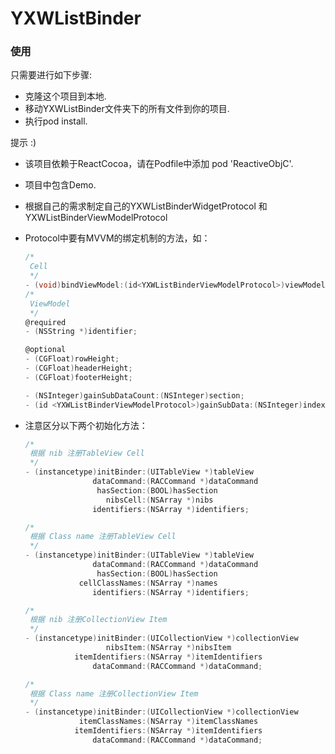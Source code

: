 # YXWListBinder

### 使用

只需要进行如下步骤:

- 克隆这个项目到本地.
- 移动YXWListBinder文件夹下的所有文件到你的项目.
- 执行pod install.

提示 :)

- 该项目依赖于ReactCocoa，请在Podfile中添加 pod 'ReactiveObjC'.

- 项目中包含Demo.

- 根据自己的需求制定自己的YXWListBinderWidgetProtocol 和 YXWListBinderViewModelProtocol

- Protocol中要有MVVM的绑定机制的方法，如：

  ```objective-c
  /*
   Cell
   */
  - (void)bindViewModel:(id<YXWListBinderViewModelProtocol>)viewModel atIndexPath:(NSIndexPath *)indexPath;
  /*
   ViewModel
   */
  @required
  - (NSString *)identifier;

  @optional
  - (CGFloat)rowHeight;
  - (CGFloat)headerHeight;
  - (CGFloat)footerHeight;

  - (NSInteger)gainSubDataCount:(NSInteger)section;
  - (id <YXWListBinderViewModelProtocol>)gainSubData:(NSInteger)index;
  ```

- 注意区分以下两个初始化方法：

  ```objective-c
  /*
   根据 nib 注册TableView Cell
   */
  - (instancetype)initBinder:(UITableView *)tableView
                 dataCommand:(RACCommand *)dataCommand
                  hasSection:(BOOL)hasSection
                    nibsCell:(NSArray *)nibs
                 identifiers:(NSArray *)identifiers;
  ```

  ```objective-c
  /*
   根据 Class name 注册TableView Cell
   */
  - (instancetype)initBinder:(UITableView *)tableView
                 dataCommand:(RACCommand *)dataCommand
                  hasSection:(BOOL)hasSection
              cellClassNames:(NSArray *)names
                 identifiers:(NSArray *)identifiers;
  ```

  ```objective-c
  /*
   根据 nib 注册CollectionView Item
   */
  - (instancetype)initBinder:(UICollectionView *)collectionView
                    nibsItem:(NSArray *)nibsItem
             itemIdentifiers:(NSArray *)itemIdentifiers
                 dataCommand:(RACCommand *)dataCommand;
  ```

  ```objective-c
  /*
   根据 Class name 注册CollectionView Item
   */
  - (instancetype)initBinder:(UICollectionView *)collectionView
              itemClassNames:(NSArray *)itemClassNames
             itemIdentifiers:(NSArray *)itemIdentifiers
                 dataCommand:(RACCommand *)dataCommand;
  ```

  ​
